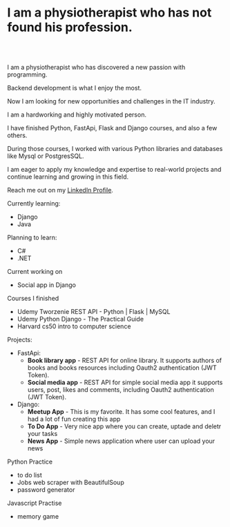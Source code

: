 # I am a physiotherapist who has not found his profession.

<br />
<br />


I am a physiotherapist who has discovered a new passion with programming.<br />

Backend development is what I enjoy the most. 

Now I am looking for new opportunities and challenges in the IT industry. 

I am a hardworking and highly motivated person. 

I have finished Python, FastApi, Flask and Django courses, and also a few others.

During those courses, I worked with various Python libraries and databases like Mysql or PostgresSQL. 

I am eager to apply my knowledge and expertise to real-world projects and continue learning and growing in this field.

Reach me out on my [LinkedIn Profile](https://www.linkedin.com/in/jakub-w%C3%B3jcik-11b445263/).

Currently learning:

- Django
- Java

Planning to learn:

- C#
- .NET

Current working on

- Social app in Django 

Courses I finished

- Udemy Tworzenie REST API - Python | Flask | MySQL
- Udemy Python Django - The Practical Guide
- Harvard cs50 intro to computer science

Projects:

- FastApi:
    - **Book library app** - REST API for online library. It supports authors of books and books resources including Oauth2 authentication (JWT Token).
    - **Social media app** - REST API for simple social media app it supports users, post, likes and comments, including Oauth2 authentication (JWT Token).
- Django:
    - **Meetup App** - This is my favorite. It has some cool features, and I had a lot of fun creating this app
    - **To Do App** - Very nice app where you can create, uptade and deletr your tasks
    - **News App** - Simple news application where user can upload your news

Python Practice

- to do list
- Jobs web scraper with BeautifulSoup
- password generator

Javascript Practise

- memory game
